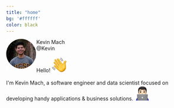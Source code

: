 ```yaml
---
title: "home"
bg: '#ffffff'
color: black
---
```


<div class="intro-container">
<img src="img/pfp.png" align="left">
<div id="relative-name">Kevin Mach
<i class="fa fa-check-circle fa-2x" color="blue"></i>
</div>
<div id="relative-at">@Kevin
</div>

<div class="intro-text">
<br />
Hello! <img src="img/wave.png" align="bottom" width="40px" height="40px"/><br />
<br />
I'm Kevin Mach, a software engineer and data scientist focused on developing handy applications &amp; business solutions. <img src="img/appletechnologist.png" align="bottom" width="40px" height="40px"/> 
</div>
</div>
